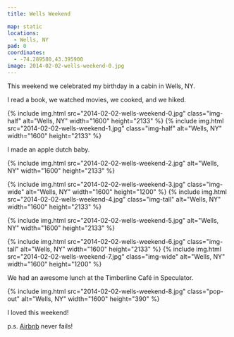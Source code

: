 ```yaml
---
title: Wells Weekend

map: static
locations:
  - Wells, NY
pad: 0
coordinates:
  - -74.289580,43.395900
image: 2014-02-02-wells-weekend-0.jpg
---
```


This weekend we celebrated my birthday in a cabin in Wells, NY.

I read a book, we watched movies, we cooked, and we hiked.

<div class="photos">

{% include img.html src="2014-02-02-wells-weekend-0.jpg" class="img-half" alt="Wells, NY" width="1600" height="2133" %}
{% include img.html src="2014-02-02-wells-weekend-1.jpg" class="img-half" alt="Wells, NY" width="1600" height="2133" %}

</div>

I made an apple dutch baby.

<div class="photos">

{% include img.html src="2014-02-02-wells-weekend-2.jpg" alt="Wells, NY" width="1600" height="2133" %}

{% include img.html src="2014-02-02-wells-weekend-3.jpg" class="img-wide" alt="Wells, NY" width="1600" height="1200" %}
{% include img.html src="2014-02-02-wells-weekend-4.jpg" class="img-tall" alt="Wells, NY" width="1600" height="2133" %}

{% include img.html src="2014-02-02-wells-weekend-5.jpg" alt="Wells, NY" width="1600" height="2133" %}

{% include img.html src="2014-02-02-wells-weekend-6.jpg" class="img-tall" alt="Wells, NY" width="1600" height="2133" %}
{% include img.html src="2014-02-02-wells-weekend-7.jpg" class="img-wide" alt="Wells, NY" width="1600" height="1200" %}

</div>

We had an awesome lunch at the Timberline Café in Speculator.

<div class="photos">

{% include img.html src="2014-02-02-wells-weekend-8.jpg" class="pop-out" alt="Wells, NY" width="1600" height="390" %}

</div>

I loved this weekend!

p.s. [Airbnb](https://www.airbnb.com/) never fails!
